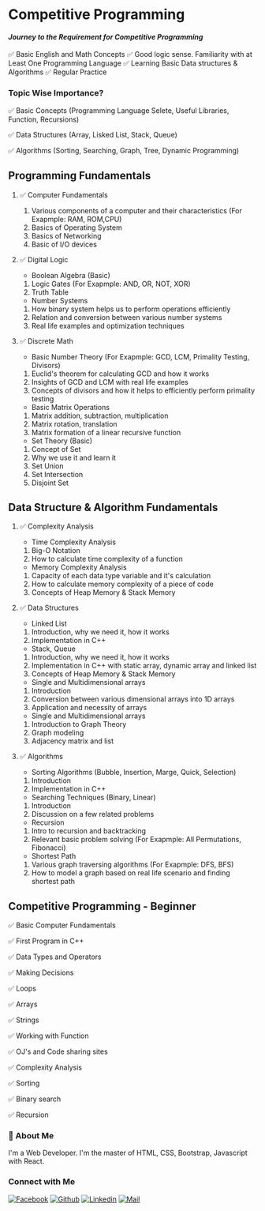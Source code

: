 # Competitive Programming

#### _Journey to the Requirement for Competitive Programming_

✅ Basic English and Math Concepts
✅ Good logic sense. Familiarity with at Least One Programming Language
✅ Learning Basic Data structures & Algorithms
✅ Regular Practice

### Topic Wise Importance?

✅ Basic Concepts (Programming Language Selete, Useful Libraries, Function, Recursions)

✅ Data Structures (Array, Lisked List, Stack, Queue)

✅ Algorithms (Sorting, Searching, Graph, Tree, Dynamic Programming)

## Programming Fundamentals

1. ✅ Computer Fundamentals

   1. Various components of a computer and their characteristics (For Exapmple: RAM, ROM,CPU)
   1. Basics of Operating System
   1. Basics of Networking
   1. Basic of I/O devices

1. ✅ Digital Logic

   * Boolean Algebra (Basic)
   1. Logic Gates (For Exapmple: AND, OR, NOT, XOR)
   1. Truth Table

   * Number Systems
   1. How binary system helps us to perform operations efficiently
   1. Relation and conversion between various number systems
   1. Real life examples and optimization techniques

1. ✅ Discrete Math

   * Basic Number Theory (For Exapmple: GCD, LCM, Primality Testing, Divisors)
   1. Euclid's theorem for calculating GCD and how it works
   1. Insights of GCD and LCM with real life examples
   1. Concepts of divisors and how it helps to efficiently perform primality testing

   * Basic Matrix Operations
   1. Matrix addition, subtraction, multiplication
   1. Matrix rotation, translation
   1. Matrix formation of a linear recursive function

   * Set Theory (Basic)
   1. Concept of Set
   1. Why we use it and learn it
   1. Set Union
   1. Set Intersection
   1. Disjoint Set

## Data Structure & Algorithm Fundamentals

1. ✅ Complexity Analysis

    * Time Complexity Analysis
    1. Big-O Notation
    1. How to calculate time complexity of a function

    * Memory Complexity Analysis
    1. Capacity of each data type variable and it's calculation
    1. How to calculate memory complexity of a piece of code
    1. Concepts of Heap Memory & Stack Memory

1.  ✅ Data Structures

    * Linked List
    1. Introduction, why we need it, how it works
    1. Implementation in C++

    * Stack, Queue
    1. Introduction, why we need it, how it works
    1. Implementation in C++ with static array, dynamic array and linked list
    1. Concepts of Heap Memory & Stack Memory

    * Single and Multidimensional arrays
    1. Introduction
    1. Conversion between various dimensional arrays into 1D arrays
    1. Application and necessity of arrays

    * Single and Multidimensional arrays
    1. Introduction to Graph Theory
    1. Graph modeling
    1. Adjacency matrix and list                                                        

1. ✅ Algorithms

   * Sorting Algorithms (Bubble, Insertion, Marge, Quick, Selection)
   1. Introduction
   1. Implementation in C++

   * Searching Techniques (Binary, Linear)
   1. Introduction
   1. Discussion on a few related problems

   * Recursion
   1. Intro to recursion and backtracking
   1. Relevant basic problem solving (For Exapmple: All Permutations, Fibonacci)

   * Shortest Path
   1. Various graph traversing algorithms (For Exapmple: DFS, BFS)
   1. How to model a graph based on real life scenario and finding shortest path

## Competitive Programming - Beginner

✅ Basic Computer Fundamentals

✅ First Program in C++

✅ Data Types and Operators

✅ Making Decisions

✅ Loops

✅ Arrays

✅ Strings

✅ Working with Function

✅ OJ's and Code sharing sites

✅ Complexity Analysis

✅ Sorting

✅ Binary search

✅ Recursion


### 🚀 About Me

I'm a Web Developer. I'm the master of HTML, CSS, Bootstrap, Javascript with React.

### Connect with Me

[![Facebook](https://img.shields.io/badge/Facebook-1877F2?style=for-the-badge&logo=facebook&logoColor=white)](https://www.facebook.com/Web.Dev.Sabbir)
[![Github](https://img.shields.io/badge/GitHub-100000?style=for-the-badge&logo=github&logoColor=white)](https://github.com/Sabbir2809)
[![Linkedin](https://img.shields.io/badge/LinkedIn-0077B5?style=for-the-badge&logo=linkedin&logoColor=white)](https://www.linkedin.com/in/hossain-sabbir/)
[![Mail](https://img.shields.io/badge/Gmail-D14836?style=for-the-badge&logo=gmail&logoColor=white)](mailto:sabbirto13@gmail.com)

